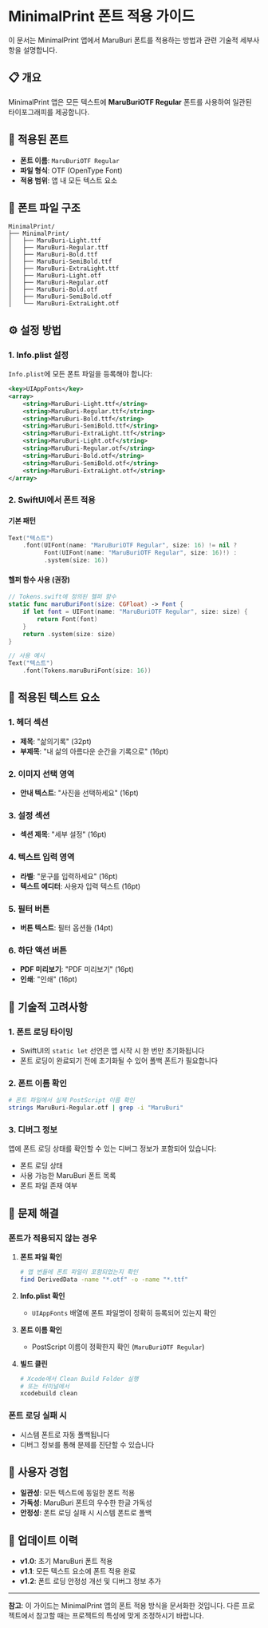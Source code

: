 # MinimalPrint 폰트 적용 가이드

이 문서는 MinimalPrint 앱에서 MaruBuri 폰트를 적용하는 방법과 관련 기술적 세부사항을 설명합니다.

## 📋 개요

MinimalPrint 앱은 모든 텍스트에 **MaruBuriOTF Regular** 폰트를 사용하여 일관된 타이포그래피를 제공합니다.

## 🎯 적용된 폰트

- **폰트 이름**: `MaruBuriOTF Regular`
- **파일 형식**: OTF (OpenType Font)
- **적용 범위**: 앱 내 모든 텍스트 요소

## 📁 폰트 파일 구조

```
MinimalPrint/
├── MinimalPrint/
│   ├── MaruBuri-Light.ttf
│   ├── MaruBuri-Regular.ttf
│   ├── MaruBuri-Bold.ttf
│   ├── MaruBuri-SemiBold.ttf
│   ├── MaruBuri-ExtraLight.ttf
│   ├── MaruBuri-Light.otf
│   ├── MaruBuri-Regular.otf
│   ├── MaruBuri-Bold.otf
│   ├── MaruBuri-SemiBold.otf
│   └── MaruBuri-ExtraLight.otf
```

## ⚙️ 설정 방법

### 1. Info.plist 설정

`Info.plist`에 모든 폰트 파일을 등록해야 합니다:

```xml
<key>UIAppFonts</key>
<array>
    <string>MaruBuri-Light.ttf</string>
    <string>MaruBuri-Regular.ttf</string>
    <string>MaruBuri-Bold.ttf</string>
    <string>MaruBuri-SemiBold.ttf</string>
    <string>MaruBuri-ExtraLight.ttf</string>
    <string>MaruBuri-Light.otf</string>
    <string>MaruBuri-Regular.otf</string>
    <string>MaruBuri-Bold.otf</string>
    <string>MaruBuri-SemiBold.otf</string>
    <string>MaruBuri-ExtraLight.otf</string>
</array>
```

### 2. SwiftUI에서 폰트 적용

#### 기본 패턴
```swift
Text("텍스트")
    .font(UIFont(name: "MaruBuriOTF Regular", size: 16) != nil ? 
          Font(UIFont(name: "MaruBuriOTF Regular", size: 16)!) : 
          .system(size: 16))
```

#### 헬퍼 함수 사용 (권장)
```swift
// Tokens.swift에 정의된 헬퍼 함수
static func maruBuriFont(size: CGFloat) -> Font {
    if let font = UIFont(name: "MaruBuriOTF Regular", size: size) {
        return Font(font)
    }
    return .system(size: size)
}

// 사용 예시
Text("텍스트")
    .font(Tokens.maruBuriFont(size: 16))
```

## 🎨 적용된 텍스트 요소

### 1. 헤더 섹션
- **제목**: "삶의기록" (32pt)
- **부제목**: "내 삶의 아름다운 순간을 기록으로" (16pt)

### 2. 이미지 선택 영역
- **안내 텍스트**: "사진을 선택하세요" (16pt)

### 3. 설정 섹션
- **섹션 제목**: "세부 설정" (16pt)

### 4. 텍스트 입력 영역
- **라벨**: "문구를 입력하세요" (16pt)
- **텍스트 에디터**: 사용자 입력 텍스트 (16pt)

### 5. 필터 버튼
- **버튼 텍스트**: 필터 옵션들 (14pt)

### 6. 하단 액션 버튼
- **PDF 미리보기**: "PDF 미리보기" (16pt)
- **인쇄**: "인쇄" (16pt)

## 🔧 기술적 고려사항

### 1. 폰트 로딩 타이밍
- SwiftUI의 `static let` 선언은 앱 시작 시 한 번만 초기화됩니다
- 폰트 로딩이 완료되기 전에 초기화될 수 있어 폴백 폰트가 필요합니다

### 2. 폰트 이름 확인
```bash
# 폰트 파일에서 실제 PostScript 이름 확인
strings MaruBuri-Regular.otf | grep -i "MaruBuri"
```

### 3. 디버그 정보
앱에 폰트 로딩 상태를 확인할 수 있는 디버그 정보가 포함되어 있습니다:
- 폰트 로딩 상태
- 사용 가능한 MaruBuri 폰트 목록
- 폰트 파일 존재 여부

## 🚨 문제 해결

### 폰트가 적용되지 않는 경우

1. **폰트 파일 확인**
   ```bash
   # 앱 번들에 폰트 파일이 포함되었는지 확인
   find DerivedData -name "*.otf" -o -name "*.ttf"
   ```

2. **Info.plist 확인**
   - `UIAppFonts` 배열에 폰트 파일명이 정확히 등록되어 있는지 확인

3. **폰트 이름 확인**
   - PostScript 이름이 정확한지 확인 (`MaruBuriOTF Regular`)

4. **빌드 클린**
   ```bash
   # Xcode에서 Clean Build Folder 실행
   # 또는 터미널에서
   xcodebuild clean
   ```

### 폰트 로딩 실패 시
- 시스템 폰트로 자동 폴백됩니다
- 디버그 정보를 통해 문제를 진단할 수 있습니다

## 📱 사용자 경험

- **일관성**: 모든 텍스트에 동일한 폰트 적용
- **가독성**: MaruBuri 폰트의 우수한 한글 가독성
- **안정성**: 폰트 로딩 실패 시 시스템 폰트로 폴백

## 🔄 업데이트 이력

- **v1.0**: 초기 MaruBuri 폰트 적용
- **v1.1**: 모든 텍스트 요소에 폰트 적용 완료
- **v1.2**: 폰트 로딩 안정성 개선 및 디버그 정보 추가

---

**참고**: 이 가이드는 MinimalPrint 앱의 폰트 적용 방식을 문서화한 것입니다. 다른 프로젝트에서 참고할 때는 프로젝트의 특성에 맞게 조정하시기 바랍니다.


